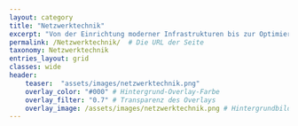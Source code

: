 ```yaml
---
layout: category
title: "Netzwerktechnik"
excerpt: "Von der Einrichtung moderner Infrastrukturen bis zur Optimierung von Datenströmen – effizient, sicher und zukunftsorientiert."
permalink: /Netzwerktechnik/  # Die URL der Seite
taxonomy: Netzwerktechnik
entries_layout: grid
classes: wide
header:
    teaser:  "assets/images/netzwerktechnik.png"
    overlay_color: "#000" # Hintergrund-Overlay-Farbe
    overlay_filter: "0.7" # Transparenz des Overlays
    overlay_image: /assets/images/netzwerktechnik.png # Hintergrundbild
---
```



